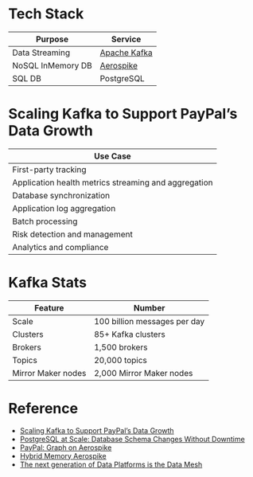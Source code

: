 # Tech Stack

| Purpose           | Service                                                                              |
|-------------------|--------------------------------------------------------------------------------------|
| Data Streaming    | [Apache Kafka](../7_MessageBrokers/Kafka/Readme.md)            |
| NoSQL InMemory DB | [Aerospike](../6_DatabaseServices/In-Memory-DB/AeroSpike.md) |
| SQL DB            | PostgreSQL                                                                           |

# Scaling Kafka to Support PayPal’s Data Growth

| Use Case                                             |
|------------------------------------------------------|
| First-party tracking                                 |
| Application health metrics streaming and aggregation |
| Database synchronization                             |
| Application log aggregation                          |
| Batch processing                                     |
| Risk detection and management                        |
| Analytics and compliance                             |

# Kafka Stats

| Feature            | Number                       |
|--------------------|------------------------------|
| Scale              | 100 billion messages per day |
| Clusters           | 85+ Kafka clusters           |
| Brokers            | 1,500 brokers                |
| Topics             | 20,000 topics                |
| Mirror Maker nodes | 2,000 Mirror Maker nodes     |

# Reference
- [Scaling Kafka to Support PayPal’s Data Growth](https://medium.com/paypal-tech/scaling-kafka-to-support-paypals-data-growth-a0b4da420fab)
- [PostgreSQL at Scale: Database Schema Changes Without Downtime](https://medium.com/paypal-tech/postgresql-at-scale-database-schema-changes-without-downtime-20d3749ed680)
- [PayPal: Graph on Aerospike](https://www.youtube.com/watch?v=C3yGq-l-iPA)
- [Hybrid Memory Aerospike](https://aerospike.com/resources/videos/hybrid-memory-aerospike-paypal/)
- [The next generation of Data Platforms is the Data Mesh](https://medium.com/paypal-tech/the-next-generation-of-data-platforms-is-the-data-mesh-b7df4b825522)